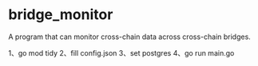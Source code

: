 # bridge_monitor
A program that can monitor cross-chain data across cross-chain bridges.

1、go mod tidy
2、fill config.json
3、set postgres
4、go run main.go